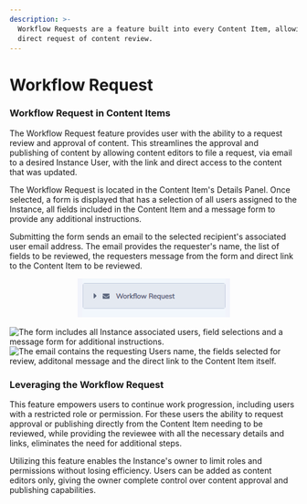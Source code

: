 ```yaml
---
description: >-
  Workflow Requests are a feature built into every Content Item, allowing the
  direct request of content review.
---
```


# Workflow Request

### Workflow Request in Content Items

The Workflow Request feature provides user with the ability to a request review and approval of content. This streamlines the approval and publishing of content by allowing content editors to file a request, via email to a desired Instance User, with the link and direct access to the content that was updated.&#x20;

The Workflow Request is located in the Content Item's Details Panel. Once selected, a form is displayed that has a selection of all users assigned to the Instance, all fields included in the Content Item and a message form to provide any additional instructions.&#x20;

Submitting the form sends an email to the selected recipient's associated user email address. The email provides the requester's name, the list of fields to be reviewed, the requesters message from the form and direct link to the Content Item to be reviewed. &#x20;

<div align="center">

<img src="../../../.gitbook/assets/work_drop (2).png" alt="The Workflow Request is a dropdown form located in the Details Panel on the right side of every Content Item">

</div>

![The form includes all Instance associated users, field selections and a message form for additional instructions.](<../../../.gitbook/assets/new\_work\_form (2) (2).png>) ![The email contains the requesting Users name, the fields selected for review, additonal message and the direct link to the Content Item itself.](<../../../.gitbook/assets/new\_work\_email (2).png>)

### Leveraging the Workflow Request

This feature empowers users to continue work progression, including users with a restricted role or permission. For these users the ability to request approval or publishing directly from the Content Item needing to be reviewed, while providing the reviewee with all the necessary details and links, eliminates the need for additional steps.&#x20;

Utilizing this feature enables the Instance's owner to limit roles and permissions without losing efficiency. Users can be added as content editors only, giving the owner complete control over content approval and publishing capabilities.&#x20;
